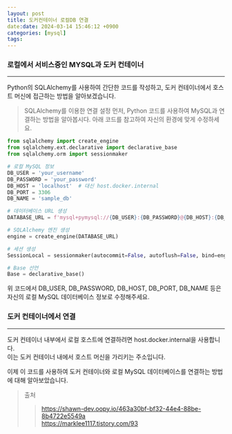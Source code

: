 ```yaml
---
layout: post
title: 도커컨테이너 로컬DB 연결
date:date: 2024-03-14 15:46:12 +0900
categories: [mysql]
tags:
---
```


### 로컬에서 서비스중인 MYSQL과 도커 컨테이너

---

Python의 SQLAlchemy를 사용하여 간단한 코드를 작성하고, 도커 컨테이너에서 호스트 머신에 접근하는 방법을 알아보겠습니다.

> SQLAlchemy를 이용한 연결 설정
> 먼저, Python 코드를 사용하여 MySQL과 연결하는 방법을 알아봅시다. 아래 코드를 참고하여 자신의 환경에 맞게 수정하세요.

```python
from sqlalchemy import create_engine
from sqlalchemy.ext.declarative import declarative_base
from sqlalchemy.orm import sessionmaker

# 로컬 MySQL 정보
DB_USER = 'your_username'
DB_PASSWORD = 'your_password'
DB_HOST = 'localhost'  # 대신 host.docker.internal
DB_PORT = 3306
DB_NAME = 'sample_db'

# 데이터베이스 URL 생성
DATABASE_URL = f'mysql+pymysql://{DB_USER}:{DB_PASSWORD}@{DB_HOST}:{DB_PORT}/{DB_NAME}'

# SQLAlchemy 엔진 생성
engine = create_engine(DATABASE_URL)

# 세션 생성
SessionLocal = sessionmaker(autocommit=False, autoflush=False, bind=engine)

# Base 선언
Base = declarative_base()
```

위 코드에서 DB_USER, DB_PASSWORD, DB_HOST, DB_PORT, DB_NAME 등은 자신의 로컬 MySQL 데이터베이스 정보로 수정해주세요.

### 도커 컨테이너에서 연결

---

도커 컨테이너 내부에서 로컬 호스트에 연결하려면 host.docker.internal을 사용합니다.  
이는 도커 컨테이너 내에서 호스트 머신을 가리키는 주소입니다.

이제 이 코드를 사용하여 도커 컨테이너와 로컬 MySQL 데이터베이스를 연결하는 방법에 대해 알아보았습니다.

> 출처
>
> > https://shawn-dev.oopy.io/463a30bf-bf32-44e4-88be-8b4722e5549a  
> > https://marklee1117.tistory.com/93
